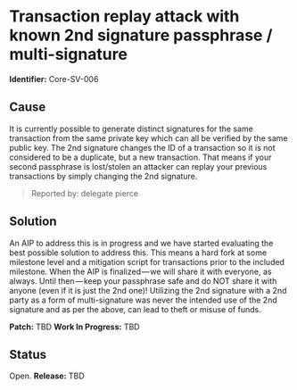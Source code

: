 # Transaction replay attack with known 2nd signature passphrase / multi-signature
**Identifier:** Core-SV-006

## Cause
It is currently possible to generate distinct signatures for the same transaction from the same private key which can all be verified by the same public key. The 2nd signature changes the ID of a transaction so it is not considered to be a duplicate, but a new transaction. That means if your second passphrase is lost/stolen an attacker can replay your previous transactions by simply changing the 2nd signature.

>Reported by: delegate pierce

## Solution
An AIP to address this is in progress and we have started evaluating the best possible solution to address this. This means a hard fork at some milestone level and a mitigation script for transactions prior to the included milestone. When the AIP is finalized — we will share it with everyone, as always. Until then — keep your passphrase safe and do NOT share it with anyone (even if it is just the 2nd one)! Utilizing the 2nd signature with a 2nd party as a form of multi-signature was never the intended use of the 2nd signature and as per the above, can lead to theft or misuse of funds.

**Patch:** TBD
**Work In Progress:** TBD 

## Status
Open.
**Release:** TBD
